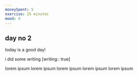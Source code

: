 ```yaml
---
moneySpent: 5
exercise: 25 minutes
mood: 4
---
```

## day no 2
today is a good day!
 

i did some writing [writing:: true]

lorem ipsum lorem ipsum lorem ipsum lorem ipsum lorem ipsum

